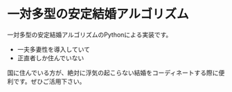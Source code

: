 # 一対多型の安定結婚アルゴリズム

一対多型の安定結婚アルゴリズムのPythonによる実装です。

 * 一夫多妻性を導入していて
 * 正直者しか住んでいない

国に住んでいる方が、絶対に浮気の起こらない結婚をコーディネートする際に便利です。ぜひご活用下さい。
